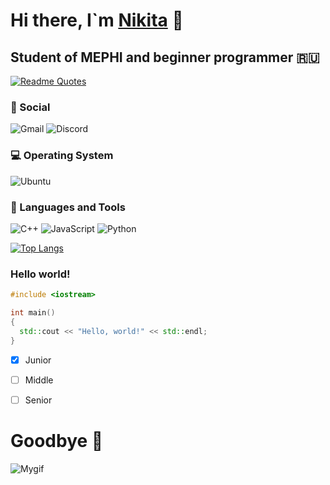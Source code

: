 # Hi there, I`m [Nikita](https://vk.com/id342390699) :wave:

## Student of MEPHI and beginner programmer :ru:

[![Readme Quotes](https://quotes-github-readme.vercel.app/api?type=horizontal&theme=dark)](https://github.com/piyushsuthar/github-readme-quotes)

### :pencil: Social

![Gmail](https://img.shields.io/badge/Gmail-D14836?style=for-the-badge&logo=gmail&logoColor=white)
![Discord](https://img.shields.io/badge/Discord-%235865F2.svg?style=for-the-badge&logo=discord&logoColor=white)

### :computer: Operating System

![Ubuntu](https://img.shields.io/badge/Ubuntu-E95420?style=for-the-badge&logo=ubuntu&logoColor=white)

### :poop: Languages and Tools

![C++](https://img.shields.io/badge/c++-%2300599C.svg?style=for-the-badge&logo=c%2B%2B&logoColor=white)
![JavaScript](https://img.shields.io/badge/javascript-%23323330.svg?style=for-the-badge&logo=javascript&logoColor=%23F7DF1E)
![Python](https://img.shields.io/badge/python-3670A0?style=for-the-badge&logo=python&logoColor=ffdd54)

[![Top Langs](https://github-readme-stats.vercel.app/api/top-langs/?username=anuraghazra)](https://github.com/anuraghazra/github-readme-stats)

### Hello world!
```c++
#include <iostream>

int main()
{
  std::cout << "Hello, world!" << std::endl;
}

```
 - [X] Junior
 - [ ] Middle
 - [ ] Senior


# Goodbye :clap:
![Mygif](https://gifsec.com/wp-content/uploads/2022/10/anime-sad-gif-1.gif)

